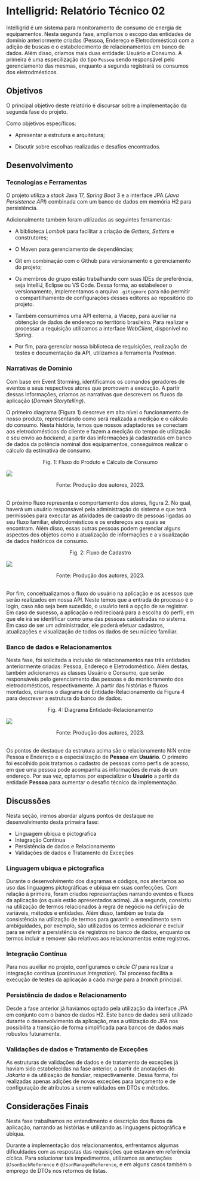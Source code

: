 # Intelligrid: Relatório Técnico 02

Intelligrid é um sistema para monitoramento de consumo de energia de equipamentos. Nesta segunda fase, ampliamos o escopo das entidades de domínio anteriormente criadas (Pessoa, Endereço e Eletrodoméstico) com a adição de buscas e o estabelecimento de relacionamentos em banco de dados. Além disso, criamos mais duas entidade: Usuário e Consumo. A primeira é uma especilização do tipo `Pessoa` sendo responsável pelo gerenciamento das mesmas, enquanto a segunda registrará os consumos dos eletrodmésticos.

## Objetivos

O principal objetivo deste relatório é discursar sobre a implementação da segunda fase do projeto.

Como objetivos específicos:

- Apresentar a estrutura e arquitetura;

- Discutir sobre escolhas realizadas e desafios encontrados.

## Desenvolvimento

### Tecnologias e Ferramentas

O projeto utiliza a *stack* Java 17, *Spring Boot* 3 e a interface JPA (*Java Persistence API*) combinada com um banco de dados em memória H2 para persistência. 

Adicionalmente também foram utilizadas as seguintes ferramentas:

- A biblioteca *Lombok* para facilitar a criação de *Getters*, *Setters* e construtores;

- O Maven para gerenciamento de dependências;

- Git em combinação com o Github para versionamento e gerenciamento do projeto;

- Os membros do grupo estão trabalhando com suas IDEs de preferência, seja IntelliJ, Eclipse ou VS Code. Dessa forma, ao estabelecer o versionamento, implementamos o arquivo `.gitignore` para não permitir o compartilhamento de configurações desses editores ao repositório do projeto.

- Também consumimos uma API externa, a Viacep, para auxiliar na obtenção de dados de endereço no território brasileiro. Para realizar e processar a requisição utilizamos a interface *WebClient*, disponível no *Spring*.

- Por fim, para gerenciar nossa biblioteca de requisições, realização de testes e documentação da API, utilizamos a ferramenta *Postman*.

### Narrativas de Domínio

Com base em Event Storming, identificamos os comandos geradores de eventos e seus respectivos atores que promovem a execução. A partir dessas informações, criamos as narrativas que descrevem os fluxos da aplicação (*Domain Storytelling*).

O primeiro diagrama (Figura 1) descreve em alto nível o funcionamento de nosso produto, representando como será realizada a medição e o cálculo do consumo. Nesta história, temos que nossos adaptadores se conectam aos eletrodomésticos do cliente e fazem a medição do tempo de utilização e seu envio ao *backend*, a partir das informações já cadastradas em banco de dados da potência nominal dos equipamentos, conseguimos realizar o cálculo da estimativa de consumo.

<center>Fig. 1: Fluxo do Produto e Cálculo de Consumo</center>

![](imgs/calculo_consumo.png)

<center>Fonte: Produção dos autores, 2023.</center>
<br>

O próximo fluxo representa o comportamento dos atores, figura 2. No qual, haverá um usuário responsável pela administração do sistema e que terá permissões para executar as atividades de cadastro de pessoas ligadas ao seu fluxo familiar, eletrodomésticos e os endereços aos quais se encontram. Além disso, essas outras pessoas podem gerenciar alguns aspectos dos objetos como a atualização de informações e a visualização de dados históricos de consumo.

<center>Fig. 2: Fluxo de Cadastro</center>

![](imgs/fluxo_cadastro.png)

<center>Fonte: Produção dos autores, 2023.</center>
<br>

Por fim, conceitualizamos o fluxo do usuário na aplicação e os acessos que serão realizados em nossa API. Neste temos que a entrada do processo é o login, caso não seja bem sucedido, o usuário terá a opção de se registrar. Em caso de sucesso, a aplicação o redirecioará para a escolha do perfil, em que ele irá se identificar como uma das pessoas cadastradas no sistema. Em caso de ser um administrador, ele poderá efetuar cadastros, atualizações e visualização de todos os dados de seu núcleo familiar.

### Banco de dados e Relacionamentos

Nesta fase, foi solicitada a inclusão de relacionamentos nas três entidades anteriormente criadas: Pessoa, Endereço e Eletrodoméstico. Além destas, também adicionamos as classes Usuário e Consumo, que serão responsáveis pelo gerenciamento das pessoas e do monitoramento dos eletrodomésticos, respectivamente. A partir das histórias e fluxos montados, criamos o diagrama de Entidade-Relacionamento da Figura 4 para descrever a estrutura do banco de dados.

<center>Fig. 4: Diagrama Entidade-Relacionamento</center>

![](imgs/Diagrama_ER.png)

<center>Fonte: Produção dos autores, 2023.</center>
<br>

Os pontos de destaque da estrutura acima são o relacionamento N:N entre Pessoa e Endereço e a especialização de **Pessoa** em **Usuário**. O primeiro foi escolhido pois tratamos o cadastro de pessoas como perfis de acesso, em que uma pessoa pode acompanha as informações de mais de um endereço. Por sua vez, optamos por especializar o **Usuário** a partir da entidade **Pessoa** para aumentar o desafio técnico da implementação.

## Discussões

Nesta seção, iremos abordar alguns pontos de destaque no desenvolvimento desta primeira fase:

- Linguagem ubíqua e pictografica
- Integração Contínua
- Persistência de dados e Relacionamento
- Validações de dados e Tratamento de Exceções

### Linguagem ubíqua e pictografica

Durante o desenvolvimento dos diagramas e códigos, nos atentamos ao uso das linguagens pictográficas e ubíqua em suas confecções. Com relação à primeira, foram criados representações narrando eventos e fluxos da aplicação (os quais estão apresentados acima). Já a segunda, consistiu na utilização de termos relacionados à regra de negócio na definição de variáveis, métodos e entidades. Além disso, também se trata da consistência na utilização de termos para garantir o entendimento sem ambíguidades, por exemplo, são utilizados os termos adicionar e excluir para se referir a persistência de registros no banco de dados, enquanto os termos incluir e remover são relativos aos relacionamentos entre registros.

### Integração Contínua

Para nos auxiliar no projeto, configuramos o *circle CI* para realizar a integração contínua (*continuous integration*). Tal processo facilita a execução de testes da aplicação a cada *merge* para a *branch* principal.

### Persistência de dados e Relacionamento

Desde a fase anterior já havíamos optado pela utilização da interface JPA em conjunto com o banco de dados H2. Este banco de dados será utilizado durante o desenvolvimento da aplicação, mas a utilização do JPA nos possibilita a transição de forma simplificada para bancos de dados mais robustos futuramente.

### Validações de dados e Tratamento de Exceções

As estruturas de validações de dados e de tratamento de exceções já haviam sido estabelecidas na fase anterior, a partir de anotações do *Jakarta* e da utilização de *handler*, respectivamente. Dessa forma, foi realizadas apenas adições de novas exceções para lançamento e de configuração de atributos a serem validados em DTOs e métodos.

## Considerações Finais

Nesta fase trabalhamos no entendimento e descrição dos fluxos da aplicação, narrando as histórias e utilizando as linguagens pictográfica e ubíqua.

Durante a implementação dos relacionamentos, enfrentamos algumas dificuldades com as respostas das requisições que estavam em referência cíclica. Para solucionar tais impedimentos, utilizamos as anotações `@JsonBackReference` e `@JsonManagedReference`, e em alguns casos também o emprego de DTOs nos retornos de listas.




